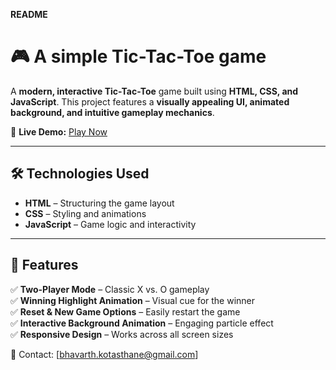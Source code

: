**README**

# 🎮 A simple Tic-Tac-Toe game

A **modern, interactive Tic-Tac-Toe** game built using **HTML, CSS, and JavaScript**. This project features a **visually appealing UI, animated background, and intuitive gameplay mechanics**.

🚀 **Live Demo:** [Play Now](https://bhavarth23.github.io/Tic_Tac_Toe/)

---

## 🛠️ Technologies Used

- **HTML** – Structuring the game layout
- **CSS** – Styling and animations
- **JavaScript** – Game logic and interactivity

---

## 🎯 Features

✅ **Two-Player Mode** – Classic X vs. O gameplay  
✅ **Winning Highlight Animation** – Visual cue for the winner  
✅ **Reset & New Game Options** – Easily restart the game  
✅ **Interactive Background Animation** – Engaging particle effect  
✅ **Responsive Design** – Works across all screen sizes

📩 Contact: [bhavarth.kotasthane@gmail.com]
